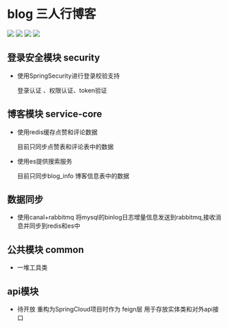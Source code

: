# blog 三人行博客

[![](https://img.shields.io/badge/blog-三人行博客-red)](http://121.41.59.128/index)
[![](https://img.shields.io/badge/build-SpringSecurity5.3.7%20-green)](https://spring.io/projects/spring-security)
[![](https://img.shields.io/badge/build-minio8.0%2B-blue)](http://docs.minio.org.cn/docs/master/distributed-minio-quickstart-guide)
[![](https://img.shields.io/badge/build-SpringBoot2.3.7-brightgreen)](https://spring.io/projects/spring-boot)

## 登录安全模块 security
 + 使用SpringSecurity进行登录校验支持
 
    登录认证 、权限认证、token验证
   
## 博客模块  service-core
 + 使用redis缓存点赞和评论数据
 
    目前只同步点赞表和评论表中的数据
 + 使用es提供搜索服务
 
    目前只同步blog_info 博客信息表中的数据
## 数据同步
 + 使用canal+rabbitmq 将mysql的binlog日志增量信息发送到rabbitmq,接收消息并同步到redis和es中
## 公共模块 common
 + 一堆工具类

## api模块 
 + 待开放 重构为SpringCloud项目时作为 feign层 用于存放实体类和对外api接口

